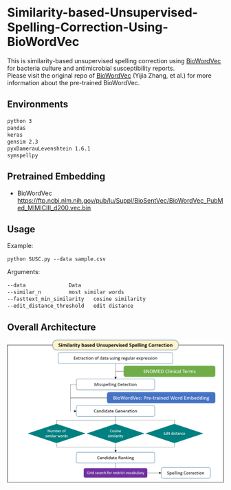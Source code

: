 # Similarity-based-Unsupervised-Spelling-Correction-Using-BioWordVec

This is similarity-based unsupervised spelling correction using [BioWordVec] for bacteria culture and antimicrobial susceptibility reports.  
Please visit the original repo of [BioWordVec] (Yijia Zhang, et al.) for more information about the pre-trained BioWordVec.  

## Environments
	python 3
  	pandas
	keras
	gensim 2.3
	pyxDamerauLevenshtein 1.6.1
	symspellpy
	
## Pretrained Embedding
* BioWordVec  
https://ftp.ncbi.nlm.nih.gov/pub/lu/Suppl/BioSentVec/BioWordVec_PubMed_MIMICIII_d200.vec.bin

## Usage

Example:  

	python SUSC.py --data sample.csv

Arguments:  

	--data				Data  
	--similar_n			most similar words 
	--fasttext_min_similarity	cosine similarity 
	--edit_distance_threshold	edit distance  


## Overall Architecture
![screensh](./img/architecture.png)

[BioWordVec]: https://github.com/ncbi-nlp/BioWordVec
